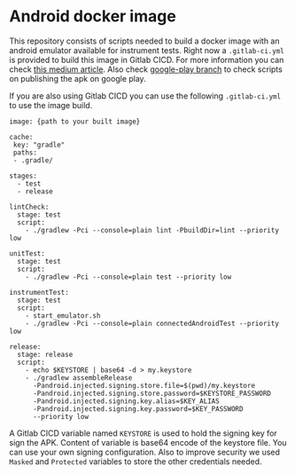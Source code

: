 # Android docker image

This repository consists of scripts needed to build a docker image with an android emulator available for instrument tests. Right now a `.gitlab-ci.yml` is provided to build this image in Gitlab CICD. For more information you can check [this medium article](https://medium.com/p/5cbb5e1639b6). Also check [google-play branch](https://github.com/AliGolmirzaei/android-docker-image/tree/google-play) to check scripts on publishing the apk on google play.

If you are also using Gitlab CICD you can use the following `.gitlab-ci.yml` to use the image build.
```
image: {path to your built image}

cache:
 key: "gradle"
 paths:
 - .gradle/

stages:
  - test
  - release

lintCheck:
  stage: test
  script:
    - ./gradlew -Pci --console=plain lint -PbuildDir=lint --priority low

unitTest:
  stage: test
  script:
    - ./gradlew -Pci --console=plain test --priority low

instrumentTest:
  stage: test
  script:
    - start_emulator.sh
    - ./gradlew -Pci --console=plain connectedAndroidTest --priority low

release:
  stage: release
  script:
    - echo $KEYSTORE | base64 -d > my.keystore
    - ./gradlew assembleRelease
      -Pandroid.injected.signing.store.file=$(pwd)/my.keystore
      -Pandroid.injected.signing.store.password=$KEYSTORE_PASSWORD
      -Pandroid.injected.signing.key.alias=$KEY_ALIAS
      -Pandroid.injected.signing.key.password=$KEY_PASSWORD
      --priority low
```

A Gitlab CICD variable named `KEYSTORE` is used to hold the signing key for sign the APK. Content of variable is base64 encode of the keystore file. You can use your own signing configuration. Also to improve security we used `Masked` and `Protected` variables to store the other credentials needed.

